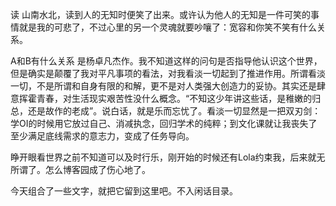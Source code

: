读 山南水北，读到人的无知时便笑了出来。或许认为他人的无知是一件可笑的事情就是我的可悲了，不过心里的另一个灵魂就要吵嚷了：宽容和你笑不笑有什么关系。

A和B有什么关系 是杨卓凡杰作。我不知道这样的问句是否指导他认识这个世界，但是确实是颠覆了我对平凡事项的看法，对我看淡一切起到了推进作用。所谓看淡一切，不是所谓和自身有限的和解，更不是对人类强大创造力的妥协。其实还是肆意挥霍青春，对生活现实艰苦性没什么概念。“不知这少年讲这些话，是稚嫩的归总，还是故作的老成”。说白话，就是乐而忘忧了。看淡一切显然是一把双刃剑：学OI的时候用它放过自己、消减执念，回归学术的纯粹；到文化课就让我丧失了至少满足底线需求的意志力，变成了任务导向。

睁开眼看世界之前不知道可以及时行乐，刚开始的时候还有Lola约束我，后来就无所谓了。怎么博客园成了伤心地了。

今天组合了一些文字，就把它留到这里吧。不入闲话目录。
